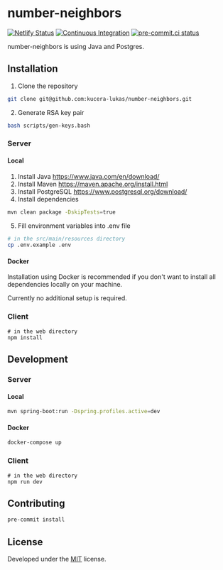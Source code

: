 # number-neighbors

[![Netlify Status](https://api.netlify.com/api/v1/badges/5756862d-7c71-4bcb-98f8-cd0a563eda92/deploy-status)](https://app.netlify.com/sites/peaceful-buttercream-bfccd4/deploys)
[![Continuous Integration](https://github.com/kucera-lukas/number-neighbors/actions/workflows/ci.yml/badge.svg)](https://github.com/kucera-lukas/number-neighbors/actions/workflows/ci.yml)
[![pre-commit.ci status](https://results.pre-commit.ci/badge/github/stegoer/server/main.svg)](https://results.pre-commit.ci/latest/github/stegoer/server/main)

number-neighbors is using Java and Postgres.

## Installation

1. Clone the repository

```sh
git clone git@github.com:kucera-lukas/number-neighbors.git
```

2. Generate RSA key pair

```sh
bash scripts/gen-keys.bash
```

### Server

#### Local

1. Install Java https://www.java.com/en/download/
2. Install Maven https://maven.apache.org/install.html
3. Install PostgreSQL https://www.postgresql.org/download/
4. Install dependencies

```sh
mvn clean package -DskipTests=true
```

5. Fill environment variables into .env file

```sh
# in the src/main/resources directory
cp .env.example .env
```

#### Docker

Installation using Docker is recommended if you don't want to install all
dependencies locally on your machine.

Currently no additional setup is required.

### Client

```shell
# in the web directory
npm install
```

## Development

### Server

#### Local

```sh
mvn spring-boot:run -Dspring.profiles.active=dev
```

#### Docker

```sh
docker-compose up
```

### Client

```shell
# in the web directory
npm run dev
```

## Contributing

```sh
pre-commit install
```

## License

Developed under
the [MIT](https://github.com/kucera-lukas/number-neighbors/blob/master/LICENSE)
license.
